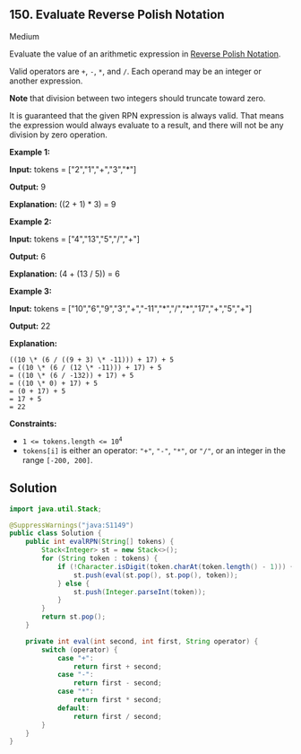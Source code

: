 ## 150\. Evaluate Reverse Polish Notation

Medium

Evaluate the value of an arithmetic expression in [Reverse Polish Notation](http://en.wikipedia.org/wiki/Reverse_Polish_notation).

Valid operators are `+`, `-`, `*`, and `/`. Each operand may be an integer or another expression.

**Note** that division between two integers should truncate toward zero.

It is guaranteed that the given RPN expression is always valid. That means the expression would always evaluate to a result, and there will not be any division by zero operation.

**Example 1:**

**Input:** tokens = ["2","1","+","3","\*"]

**Output:** 9

**Explanation:** ((2 + 1) \* 3) = 9 

**Example 2:**

**Input:** tokens = ["4","13","5","/","+"]

**Output:** 6

**Explanation:** (4 + (13 / 5)) = 6 

**Example 3:**

**Input:** tokens = ["10","6","9","3","+","-11","\*","/","\*","17","+","5","+"]

**Output:** 22

**Explanation:**

    ((10 \* (6 / ((9 + 3) \* -11))) + 17) + 5
    = ((10 \* (6 / (12 \* -11))) + 17) + 5
    = ((10 \* (6 / -132)) + 17) + 5
    = ((10 \* 0) + 17) + 5
    = (0 + 17) + 5
    = 17 + 5
    = 22 

**Constraints:**

*   <code>1 <= tokens.length <= 10<sup>4</sup></code>
*   `tokens[i]` is either an operator: `"+"`, `"-"`, `"*"`, or `"/"`, or an integer in the range `[-200, 200]`.

## Solution

```java
import java.util.Stack;

@SuppressWarnings("java:S1149")
public class Solution {
    public int evalRPN(String[] tokens) {
        Stack<Integer> st = new Stack<>();
        for (String token : tokens) {
            if (!Character.isDigit(token.charAt(token.length() - 1))) {
                st.push(eval(st.pop(), st.pop(), token));
            } else {
                st.push(Integer.parseInt(token));
            }
        }
        return st.pop();
    }

    private int eval(int second, int first, String operator) {
        switch (operator) {
            case "+":
                return first + second;
            case "-":
                return first - second;
            case "*":
                return first * second;
            default:
                return first / second;
        }
    }
}
```